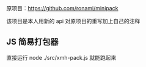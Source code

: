 原项目：https://github.com/ronami/minipack

该项目是本人用新的 api 对原项目的重写加上自己的注释

## JS 简易打包器

直接运行 node ./src/xmh-pack.js 就能跑起来
